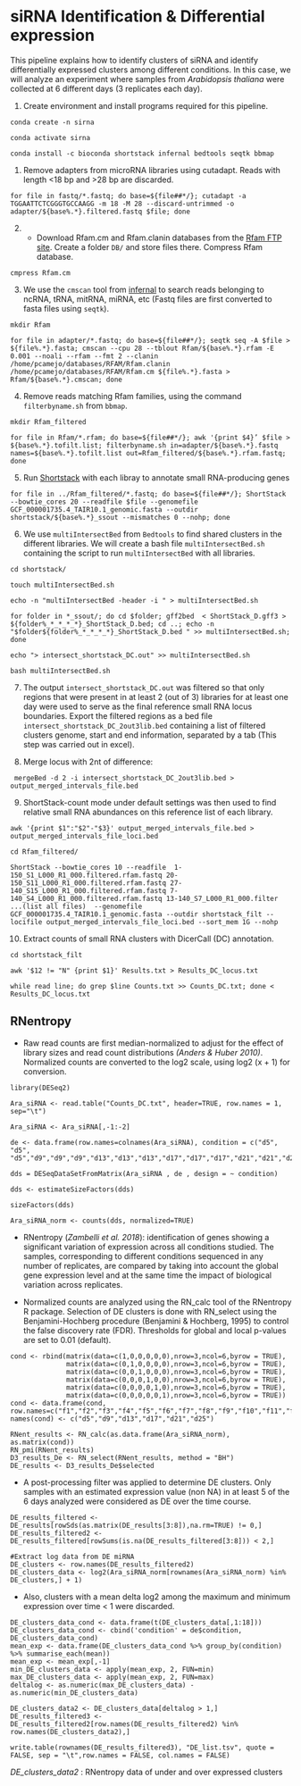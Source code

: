 # siRNA Identification & Differential expression

This pipeline explains how to identify clusters of siRNA and identify differentially expressed clusters among different conditions. In this case, we will analyze an experiment where samples from *Arabidopsis thaliana* were collected at 6 different days (3 replicates each day). 

1. Create environment and install programs required for this pipeline.

```conda create -n sirna```

```conda activate sirna```

```conda install -c bioconda shortstack infernal bedtools seqtk bbmap```

1. Remove adapters from microRNA libraries using cutadapt. Reads with length <18 bp and >28 bp are discarded. 

```for file in fastq/*.fastq; do base=${file##*/}; cutadapt -a TGGAATTCTCGGGTGCCAAGG -m 18 -M 28 --discard-untrimmed -o adapter/${base%.*}.filtered.fastq $file; done```

2. - Download Rfam.cm and Rfam.clanin databases from the [Rfam FTP site](ftp://ftp.ebi.ac.uk/pub/databases/Rfam/CURRENT). Create a folder ```DB/``` and store files there. Compress Rfam database.

```cmpress Rfam.cm```

3. We use the ```cmscan``` tool from [infernal](http://eddylab.org/infernal/) to search reads belonging to ncRNA, tRNA, mitRNA, miRNA, etc (Fastq files are first converted to fasta files using ```seqtk```).

```mkdir Rfam```

```for file in adapter/*.fastq; do base=${file##*/}; seqtk seq -A $file > ${file%.*}.fasta; cmscan --cpu 28 --tblout Rfam/${base%.*}.rfam -E 0.001 --noali --rfam --fmt 2 --clanin /home/pcamejo/databases/RFAM/Rfam.clanin /home/pcamejo/databases/RFAM/Rfam.cm ${file%.*}.fasta > Rfam/${base%.*}.cmscan; done```

4. Remove reads matching Rfam families, using the command ```filterbyname.sh``` from ```bbmap```.

```mkdir Rfam_filtered```

```for file in Rfam/*.rfam; do base=${file##*/}; awk '{print $4}’ $file >  ${base%.*}.tofilt.list; filterbyname.sh in=adapter/${base%.*}.fastq names=${base%.*}.tofilt.list out=Rfam_filtered/${base%.*}.rfam.fastq; done```

5. Run [Shortstack](https://github.com/MikeAxtell/ShortStack) with each libray to annotate small RNA-producing genes

```for file in ../Rfam_filtered/*.fastq; do base=${file##*/}; ShortStack --bowtie_cores 20 --readfile $file --genomefile GCF_000001735.4_TAIR10.1_genomic.fasta --outdir shortstack/${base%.*}_ssout --mismatches 0 --nohp; done```

6. We use ```multiIntersectBed``` from ```Bedtools``` to find shared clusters in the different libraries. We will create a bash file ```multiIntersectBed.sh``` containing the script to run ```multiIntersectBed``` with all libraries.

```cd shortstack/```

```touch multiIntersectBed.sh```

```echo -n "multiIntersectBed -header -i " > multiIntersectBed.sh```

```for folder in *_ssout/; do cd $folder; gff2bed  < ShortStack_D.gff3 > ${folder%_*_*_*_*}_ShortStack_D.bed; cd ..; echo -n "$folder${folder%_*_*_*_*}_ShortStack_D.bed " >> multiIntersectBed.sh; done```

```echo "> intersect_shortstack_DC.out" >> multiIntersectBed.sh```

```bash multiIntersectBed.sh```

7. The output ```intersect_shortstack_DC.out``` was filtered so that only regions that were present in at least 2 (out of 3) libraries for at least one day were used to serve as the final reference small RNA locus boundaries. Export the filtered regions as a bed file ```intersect_shortstack_DC_2out3lib.bed``` containing a list of filtered clusters genome, start and end information, separated by a tab (This step was carried out in excel).

8. Merge locus with 2nt of difference:

``` mergeBed -d 2 -i intersect_shortstack_DC_2out3lib.bed > output_merged_intervals_file.bed```

9. ShortStack-count mode under default settings was then used to find relative small RNA abundances on this reference list of each library.

```awk '{print $1":"$2"-"$3}' output_merged_intervals_file.bed > output_merged_intervals_file_loci.bed```

```cd Rfam_filtered/```

```ShortStack --bowtie_cores 10 --readfile  1-150_S1_L000_R1_000.filtered.rfam.fastq 20-150_S11_L000_R1_000.filtered.rfam.fastq 27-140_S15_L000_R1_000.filtered.rfam.fastq 7-140_S4_L000_R1_000.filtered.rfam.fastq 13-140_S7_L000_R1_000.filter ...(list all files)  --genomefile GCF_000001735.4_TAIR10.1_genomic.fasta --outdir shortstack_filt --locifile output_merged_intervals_file_loci.bed --sort_mem 1G --nohp```

10. Extract counts of small RNA clusters with DicerCall (DC) annotation.

```cd shortstack_filt```

```awk '$12 != "N" {print $1}' Results.txt > Results_DC_locus.txt```

```while read line; do grep $line Counts.txt >> Counts_DC.txt; done < Results_DC_locus.txt```


## RNentropy

- Raw read counts are first median-normalized to adjust for the effect of library sizes and read count distributions *(Anders & Huber 2010)*. Normalized counts are converted to the log2 scale, using log2 (x + 1) for conversion.

```
library(DESeq2)

Ara_siRNA <- read.table("Counts_DC.txt", header=TRUE, row.names = 1, sep="\t")

Ara_siRNA <- Ara_siRNA[,-1:-2]

de <- data.frame(row.names=colnames(Ara_siRNA), condition = c("d5", "d5", "d5","d9","d9","d9","d13","d13","d13","d17","d17","d17","d21","d21","d21","d25","d25","d25"))

dds = DESeqDataSetFromMatrix(Ara_siRNA , de , design = ~ condition)

dds <- estimateSizeFactors(dds)

sizeFactors(dds)

Ara_siRNA_norm <- counts(dds, normalized=TRUE)
```

- RNentropy (*Zambelli et al. 2018*): identification of genes showing a significant variation of expression across all conditions studied. The samples, corresponding to different conditions sequenced in any number of replicates, are compared by taking into account the global gene expression level and at the same time the impact of biological variation across replicates. 

- Normalized counts are analyzed using the RN_calc tool of the RNentropy R package. Selection of DE clusters is done with RN_select using the  Benjamini-Hochberg procedure (Benjamini & Hochberg, 1995)  to control the false discovery rate (FDR). Thresholds for global and local p-values are set to 0.01 (default). 

```
cond <- rbind(matrix(data=c(1,0,0,0,0,0),nrow=3,ncol=6,byrow = TRUE),
              matrix(data=c(0,1,0,0,0,0),nrow=3,ncol=6,byrow = TRUE),
              matrix(data=c(0,0,1,0,0,0),nrow=3,ncol=6,byrow = TRUE),
              matrix(data=c(0,0,0,1,0,0),nrow=3,ncol=6,byrow = TRUE),
              matrix(data=c(0,0,0,0,1,0),nrow=3,ncol=6,byrow = TRUE),
              matrix(data=c(0,0,0,0,0,1),nrow=3,ncol=6,byrow = TRUE))
cond <- data.frame(cond, row.names=c("f1","f2","f3","f4","f5","f6","f7","f8","f9","f10","f11","f12","f13","f14","f15","f16","f17","f18"))
names(cond) <- c("d5","d9","d13","d17","d21","d25")

RNent_results <- RN_calc(as.data.frame(Ara_siRNA_norm), as.matrix(cond))
RN_pmi(RNent_results)
D3_results_De <- RN_select(RNent_results, method = "BH")
DE_results <- D3_results_De$selected
```

- A post-processing filter was applied to determine DE clusters. Only samples with an estimated expression value (non NA) in at least 5 of the 6 days analyzed were considered as DE over the time course. 

```
DE_results_filtered <- DE_results[rowSds(as.matrix(DE_results[3:8]),na.rm=TRUE) != 0,]
DE_results_filtered2 <- DE_results_filtered[rowSums(is.na(DE_results_filtered[3:8])) < 2,]

#Extract log data from DE miRNA
DE_clusters <- row.names(DE_results_filtered2)
DE_clusters_data <- log2(Ara_siRNA_norm[rownames(Ara_siRNA_norm) %in% DE_clusters,] + 1)
```

- Also, clusters with a mean delta log2 among the maximum and minimum expression over time < 1 were discarded.

```
DE_clusters_data_cond <- data.frame(t(DE_clusters_data[,1:18]))
DE_clusters_data_cond <- cbind('condition' = de$condition, DE_clusters_data_cond)
mean_exp <- data.frame(DE_clusters_data_cond %>% group_by(condition) %>% summarise_each(mean))
mean_exp <- mean_exp[,-1]
min_DE_clusters_data <- apply(mean_exp, 2, FUN=min)
max_DE_clusters_data <- apply(mean_exp, 2, FUN=max)
deltalog <- as.numeric(max_DE_clusters_data) - as.numeric(min_DE_clusters_data)

DE_clusters_data2 <- DE_clusters_data[deltalog > 1,]
DE_results_filtered3 <- DE_results_filtered2[row.names(DE_results_filtered2) %in% row.names(DE_clusters_data2),]

write.table(rownames(DE_results_filtered3), "DE_list.tsv", quote = FALSE, sep = "\t",row.names = FALSE, col.names = FALSE)
```

*DE_clusters_data2* : RNentropy data of under and over expressed clusters


